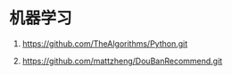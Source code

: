 # 机器学习

1. https://github.com/TheAlgorithms/Python.git  

2. https://github.com/mattzheng/DouBanRecommend.git  

